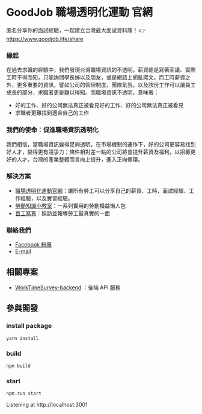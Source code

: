 GoodJob 職場透明化運動 官網
======================

匿名分享你的面試經驗，一起建立台灣最大面試資料庫！ 👉 https://www.goodjob.life/share

### 緣起
在過去求職的經驗中，我們發現台灣職場資訊的不透明。薪資總是寫著面議、實際工時不得而知，只能詢問學長姊以及朋友，或是網路上胡亂爬文。而工時薪資之外，更多重要的資訊，譬如公司的管理制度、團隊氣氛，以及該份工作可以讓員工成長的部分，求職者更是難以得知。而職場資訊不透明，意味著：
* 好的工作、好的公司無法真正被看見好的工作、好的公司無法真正被看見
* 求職者更難找到適合自己的工作

### 我們的使命：促進職場資訊透明化
我們相信，當職場資訊變得足夠透明，在市場機制的運作下，好的公司更容易找到好人才，變得更有競爭力；條件相對差一點的公司將會提升薪資及福利，以招募更好的人才。台灣的產業整體而言向上提升，進入正向循環。

### 解決方案
* [職場透明化運動官網](https://www.goodjob.life)：讓所有勞工可以分享自己的薪資、工時、面試經驗、工作經驗，以及實習經驗。
* [勞動知識小教室](https://www.goodjob.life/labor-rights)：一系列實用的勞動權益懶人包
* [百工寫真](https://media.goodjob.life)：採訪並報導勞工最真實的一面

### 聯絡我們
* [Facebook 粉專](https://www.facebook.com/goodjob.life)
* [E-mail](findyourgoodjob@gmail.com)

## 相關專案

* [WorkTimeSurvey-backend](https://github.com/goodjoblife/WorkTimeSurvey-backend)
：後端 API 服務

## 參與開發

### install package
```
yarn install
```

### build
```
npm build
```

### start
```
npm run start
```
Listening at http://localhost:3001

